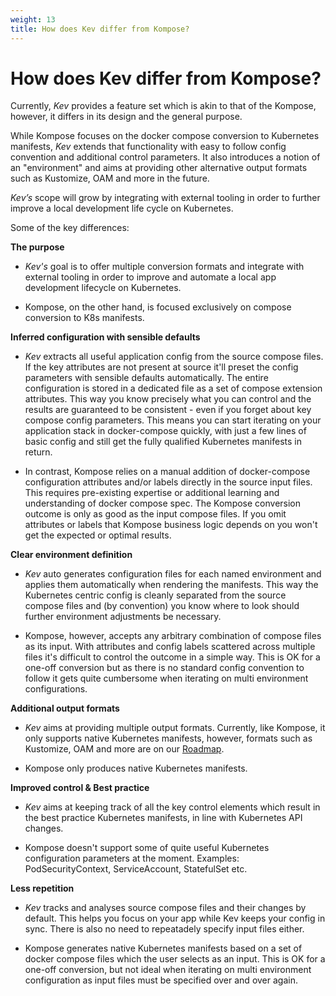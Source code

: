 ```yaml
---
weight: 13
title: How does Kev differ from Kompose?
---
```


# How does Kev differ from Kompose?

Currently, _Kev_ provides a feature set which is akin to that of the Kompose, however, it differs in its design and the general purpose.

While Kompose focuses on the docker compose conversion to Kubernetes manifests, _Kev_ extends that functionality with easy to follow config convention and additional control parameters. It also introduces a notion of an "environment" and aims at providing other alternative output formats such as Kustomize, OAM and more in the future.

_Kev’s_ scope will grow by integrating with external tooling in order to further improve a local development life cycle on Kubernetes.

Some of the key differences:

**The purpose**

- _Kev's_ goal is to offer multiple conversion formats and integrate with external tooling in order to improve and automate a local app development lifecycle on Kubernetes.

- Kompose, on the other hand, is focused exclusively on compose conversion to K8s manifests.


**Inferred configuration with sensible defaults**

- _Kev_ extracts all useful application config from the source compose files. If the key attributes are not present at source it'll preset the config parameters with sensible defaults automatically. The entire configuration is stored in a dedicated file as a set of compose extension attributes. This way you know precisely what you can control and the results are guaranteed to be consistent - even if you forget about key compose config parameters. This means you can start iterating on your application stack in docker-compose quickly, with just a few lines of basic config and still get the fully qualified Kubernetes manifests in return.

- In contrast, Kompose relies on a manual addition of docker-compose configuration attributes and/or labels directly in the source input files. This requires pre-existing expertise or additional learning and understanding of docker compose spec. The Kompose conversion outcome is only as good as the input compose files. If you omit attributes or labels that Kompose business logic depends on you won't get the expected or optimal results.

**Clear environment definition**

- _Kev_ auto generates configuration files for each named environment and applies them automatically when rendering the manifests. This way the Kubernetes centric config is cleanly separated from the source compose files and (by convention) you know where to look should further environment adjustments be necessary.

- Kompose, however, accepts any arbitrary combination of compose files as its input. With attributes and config labels scattered across multiple files it's difficult to control the outcome in a simple way. This is OK for a one-off conversion but as there is no standard config convention to follow it gets quite cumbersome when iterating on multi environment configurations.

**Additional output formats**

- _Kev_ aims at providing multiple output formats. Currently, like Kompose, it only supports native Kubernetes manifests, however, formats such as Kustomize, OAM and more are on our [Roadmap][roadmap].

- Kompose only produces native Kubernetes manifests.

**Improved control & Best practice**

- _Kev_ aims at keeping track of all the key control elements which result in the best practice Kubernetes manifests, in line with Kubernetes API changes.

- Kompose doesn't support some of quite useful Kubernetes configuration parameters at the moment. Examples: PodSecurityContext, ServiceAccount, StatefulSet etc.

**Less repetition**

- _Kev_ tracks and analyses source compose files and their changes by default. This helps you focus on your app while Kev keeps your config in sync. There is also no need to repeatadely specify input files either.

- Kompose generates native Kubernetes manifests based on a set of docker compose files which the user selects as an input. This is OK for a one-off conversion, but not ideal when iterating on multi environment configuration as input files must be specified over and over again.

[roadmap]: https://github.com/appvia/kev/issues
